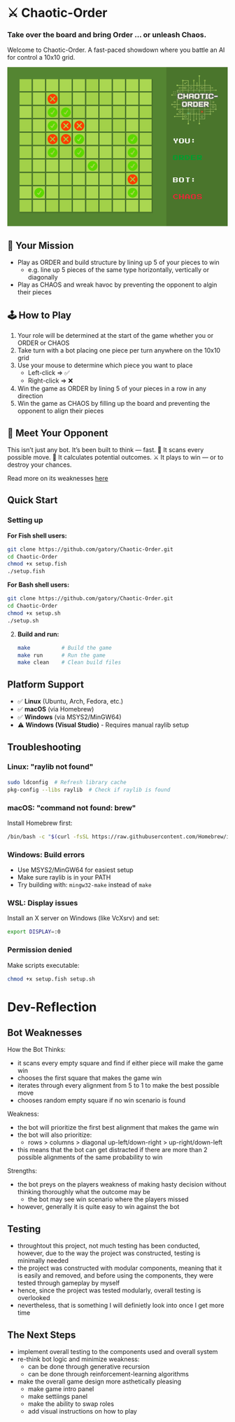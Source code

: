 # ⚔️ Chaotic-Order
### Take over the board and bring Order ... or unleash Chaos.
Welcome to Chaotic-Order. A fast-paced showdown where you battle an AI for control a 10x10 grid. 

![alt text](./assets/images/demo.png)

## 🎯 Your Mission
- Play as ORDER and build structure by lining up 5 of your pieces to win
    - e.g. line up 5 pieces of the same type horizontally, vertically or diagonally
- Play as CHAOS and wreak havoc by preventing the opponent to algin their pieces

## 🕹️ How to Play
1. Your role will be determined at the start of the game whether you or ORDER or CHAOS
2. Take turn with a bot placing one piece per turn anywhere on the 10x10 grid
3. Use your mouse to determine which piece you want to place
    - Left-click => ✅
    - Right-click => ❌
4. Win the game as ORDER by lining 5 of your pieces in a row in any direction
5. Win the game as CHAOS by filling up the board and preventing the opponent to align their pieces

## 🤖 Meet Your Opponent

This isn’t just any bot. It’s been built to think — fast.
🧠 It scans every possible move.
🎯 It calculates potential outcomes.
⚔️ It plays to win — or to destroy your chances.

Read more on its weaknesses [here](#dev-reflection)

## Quick Start

### Setting up

**For Fish shell users:**
```bash
git clone https://github.com/gatory/Chaotic-Order.git
cd Chaotic-Order
chmod +x setup.fish
./setup.fish
```

**For Bash shell users:**
```bash
git clone https://github.com/gatory/Chaotic-Order.git
cd Chaotic-Order
chmod +x setup.sh
./setup.sh
```

2. **Build and run:**
   ```bash
   make          # Build the game
   make run      # Run the game
   make clean    # Clean build files
   ```

## Platform Support

- ✅ **Linux** (Ubuntu, Arch, Fedora, etc.)
- ✅ **macOS** (via Homebrew)
- ✅ **Windows** (via MSYS2/MinGW64)
- ⚠️  **Windows (Visual Studio)** - Requires manual raylib setup

## Troubleshooting

### Linux: "raylib not found"
```bash
sudo ldconfig  # Refresh library cache
pkg-config --libs raylib  # Check if raylib is found
```

### macOS: "command not found: brew"
Install Homebrew first:
```bash
/bin/bash -c "$(curl -fsSL https://raw.githubusercontent.com/Homebrew/install/HEAD/install.sh)"
```

### Windows: Build errors
- Use MSYS2/MinGW64 for easiest setup
- Make sure raylib is in your PATH
- Try building with: `mingw32-make` instead of `make`

### WSL: Display issues
Install an X server on Windows (like VcXsrv) and set:
```bash
export DISPLAY=:0
```

### Permission denied
Make scripts executable:
```bash
chmod +x setup.fish setup.sh
```

# Dev-Reflection
## Bot Weaknesses
How the Bot Thinks:
- it scans every empty square and find if either piece will make the game win
- chooses the first square that makes the game win
- iterates through every alignment from 5 to 1 to make the best possible move
- chooses random empty square if no win scenario is found

Weakness:
- the bot will prioritize the first best alignment that makes the game win
- the bot will also prioritize:
    - rows > columns > diagonal up-left/down-right > up-right/down-left
- this means that the bot can get distracted if there are more than 2 possible alignments of the same probability to win

Strengths:
- the bot preys on the players weakness of making hasty decision without thinking thoroughly what the outcome may be
    - the bot may see win scenario where the players missed
- however, generally it is quite easy to win against the bot

## Testing
- throughtout this project, not much testing has been conducted, however, due to the way the project was constructed, testing is minimally needed
- the project was constructed with modular components, meaning that it is easily and removed, and before using the components, they were tested through gameplay by myself
- hence, since the project was tested modularly, overall testing is overlooked
- nevertheless, that is something I will definietly look into once I get more time

## The Next Steps
- implement overall testing to the components used and overall system
- re-think bot logic and minimize weakness:
    - can be done through generative recursion
    - can be done through reinforcement-learning algorithms
- make the overall game design more asthetically pleasing
    - make game intro panel
    - make settiings panel
    - make the ability to swap roles
    - add visual instructions on how to play